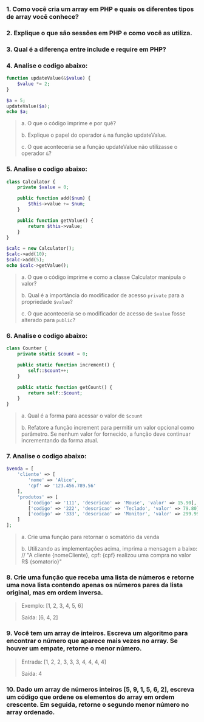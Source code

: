 ### 1. Como você cria um array em PHP e quais os diferentes tipos de array você conhece?

### 2. Explique o que são sessões em PHP e como você as utiliza.

### 3. Qual é a diferença entre include e require em PHP?

### 4. Analise o codigo abaixo:
```php
function updateValue(&$value) {
    $value *= 2;
}

$a = 5;
updateValue($a);
echo $a;
```

>a. O que o código imprime e por quê?
>
>b. Explique o papel do operador `&` na função updateValue.
>
>c. O que aconteceria se a função updateValue não utilizasse o operador `&`?
 
 
### 5. Analise o codigo abaixo:
```php
class Calculator {
    private $value = 0;

    public function add($num) {
        $this->value += $num;
    }

    public function getValue() {
        return $this->value;
    }
}

$calc = new Calculator();
$calc->add(10);
$calc->add(5);
echo $calc->getValue();
```
>a. O que o código imprime e como a classe Calculator manipula o valor?
>
>b. Qual é a importância do modificador de acesso `private` para a propriedade `$value`?
>
>c. O que aconteceria se o modificador de acesso de `$value` fosse alterado para `public`?



### 6. Analise o codigo abaixo:
```php
class Counter {
    private static $count = 0;

    public static function increment() {
        self::$count++;
    }

    public static function getCount() {
        return self::$count;
    }
}
```

>a. Qual é a forma para acessar o valor de `$count`
>
>b. Refatore a função increment para permitir um valor opcional como parâmetro. Se nenhum valor for fornecido, a função deve continuar incrementando da forma atual.

### 7. Analise o codigo abaixo:
```php
$venda = [
    'cliente' => [
        'nome' => 'Alice', 
        'cpf' => '123.456.789.56'
    ],
    'produtos' => [
        ['codigo' => '111', 'descricao' => 'Mouse', 'valor' => 15.90],
        ['codigo' => '222', 'descricao' => 'Teclado', 'valor' => 79.80],
        ['codigo' => '333', 'descricao' => 'Monitor', 'valor' => 299.99],
    ]
];
```

>a. Crie uma função para retornar o somatório da venda
>
>b. Utilizando as implementações acima, imprima a mensagem a baixo:
// "A cliente {nomeCliente}, cpf: {cpf} realizou uma compra no valor R$ {somatorio}"


### 8. Crie uma função que receba uma lista de números e retorne uma nova lista contendo apenas os números pares da lista original, mas em ordem inversa.
>Exemplo: [1, 2, 3, 4, 5, 6]
>
>Saída: [6, 4, 2]

### 9. Você tem um array de inteiros. Escreva um algoritmo para encontrar o número que aparece mais vezes no array. Se houver um empate, retorne o menor número.
>Entrada: [1, 2, 2, 3, 3, 3, 4, 4, 4, 4]
>
>Saída: 4

### 10. Dado um array de números inteiros [5, 9, 1, 5, 6, 2], escreva um código que ordene os elementos do array em ordem crescente. Em seguida, retorne o segundo menor número no array ordenado.

